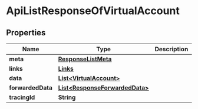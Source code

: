 

# ApiListResponseOfVirtualAccount


## Properties

Name | Type | Description | Notes
------------ | ------------- | ------------- | -------------
**meta** | [**ResponseListMeta**](ResponseListMeta.md) |  |  [optional]
**links** | [**Links**](Links.md) |  |  [optional]
**data** | [**List&lt;VirtualAccount&gt;**](VirtualAccount.md) |  |  [optional]
**forwardedData** | [**List&lt;ResponseForwardedData&gt;**](ResponseForwardedData.md) |  |  [optional]
**tracingId** | **String** |  |  [optional]



